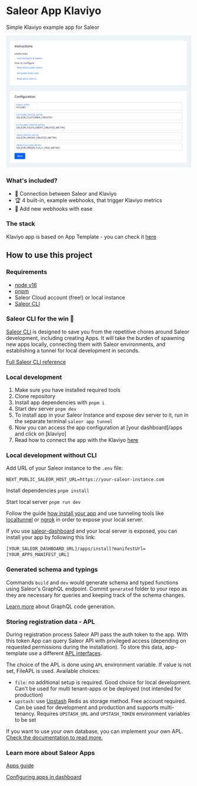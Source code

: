 # Saleor App Klaviyo

Simple Klaviyo example app for Saleor

![](docs/readme-assets/app-screen.png)

### What's included?

- 🧩 Connection between Saleor and Klaviyo
- 🏆 4 built-in, example webhooks, that trigger Klaviyo metrics
- 🎨 Add new webhooks with ease

### The stack

Klaviyo app is based on App Template - you can check it [here](https://github.com/saleor/saleor-app-template)

## How to use this project

### Requirements

- [node v16](http://nodejs.com)
- [pnpm](https://pnpm.io/)
- Saleor Cloud account (free!) or local instance
- [Saleor CLI](https://docs.saleor.io/docs/3.x/developer/cli)

### Saleor CLI for the win 🚀

[Saleor CLI](https://github.com/saleor/saleor-cli) is designed to save you from the repetitive chores around Saleor development, including creating Apps. It will take the burden of spawning new apps locally, connecting them with Saleor environments, and establishing a tunnel for local development in seconds.

[Full Saleor CLI reference](https://docs.saleor.io/docs/3.x/developer/cli)

### Local development

1. Make sure you have installed required tools
2. Clone repository
3. Install app dependencies with `pnpm i`
4. Start dev server `pnpm dev`
5. To install app in your Saleor Instance and expose dev server to it, run in the separate terminal `saleor app tunnel`
6. Now you can access the app configuration at [your dashboard]/apps and click on [klaviyo]
7. Read how to connect the app with the Klaviyo [here](https://github.com/saleor/saleor-app-template)

### Local development without CLI

Add URL of your Saleor instance to the `.env` file:

```
NEXT_PUBLIC_SALEOR_HOST_URL=https://your-saleor-instance.com
```

Install dependencies `pnpm install`

Start local server `pnpm run dev`

Follow the guide [how install your app](https://docs.saleor.io/docs/3.x/developer/extending/apps/installing-apps#installation-using-graphql-api) and use tunneling tools like [localtunnel](https://github.com/localtunnel/localtunnel) or [ngrok](https://ngrok.com/) in order to expose your local server.

If you use [saleor-dashboard](https://github.com/saleor/saleor-dashboard) and your local server is exposed, you can install your app by following this link:

```
[YOUR_SALEOR_DASHBOARD_URL]/apps/install?manifestUrl=[YOUR_APPS_MANIFEST_URL]
```

### Generated schema and typings

Commands `build` and `dev` would generate schema and typed functions using Saleor's GraphQL endpoint. Commit `generated` folder to your repo as they are necessary for queries and keeping track of the schema changes.

[Learn more](https://www.graphql-code-generator.com/) about GraphQL code generation.

### Storing registration data - APL

During registration process Saleor API pass the auth token to the app. With this token App can query Saleor API with privileged access (depending on requested permissions during the installation).
To store this data, app-template use a different [APL interfaces](https://github.com/saleor/saleor-app-sdk/blob/main/docs/apl.md).

The choice of the APL is done using `APL` environment variable. If value is not set, FileAPL is used. Available choices:

- `file`: no additional setup is required. Good choice for local development. Can't be used for multi tenant-apps or be deployed (not intended for production)
- `upstash`: use [Upstash](https://upstash.com/) Redis as storage method. Free account required. Can be used for development and production and supports multi-tenancy. Requires `UPSTASH_URL` and `UPSTASH_TOKEN` environment variables to be set

If you want to use your own database, you can implement your own APL. [Check the documentation to read more.](https://github.com/saleor/saleor-app-sdk/blob/main/docs/apl.md)

### Learn more about Saleor Apps

[Apps guide](https://docs.saleor.io/docs/3.x/developer/extending/apps/key-concepts)

[Configuring apps in dashboard](https://docs.saleor.io/docs/3.x/dashboard/apps)
